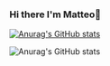 ### Hi there I'm Matteo👋

<!--
**matteodalgrande/matteodalgrande** is a ✨ _special_ ✨ repository because its `README.md` (this file) appears on your GitHub profile.

Here are some ideas to get you started:

- 🔭 I’m currently working on ...
- 🌱 I’m currently learning ...
- 👯 I’m looking to collaborate on ...
- 🤔 I’m looking for help with ...
- 💬 Ask me about ...
- 📫 How to reach me: ...
- 😄 Pronouns: ...
- ⚡ Fun fact: ...
-->
[![Anurag's GitHub stats](https://github-readme-stats.vercel.app/api?username=matteodalgrande)](https://github.com/anuraghazra/github-readme-stats)

![Anurag's GitHub stats](https://github-readme-stats.vercel.app/api?username=matteodalgrande&hide=contribs,prs)

